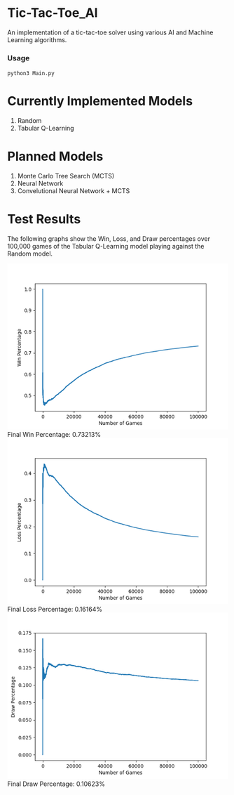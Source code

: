 # Tic-Tac-Toe_AI
An implementation of a tic-tac-toe solver using various AI and Machine Learning algorithms.

### Usage
```
python3 Main.py
```

# Currently Implemented Models
1. Random
2. Tabular Q-Learning

# Planned Models
1. Monte Carlo Tree Search (MCTS)
2. Neural Network
3. Convelutional Neural Network + MCTS


# Test Results


The following graphs show the Win, Loss, and Draw percentages over 100,000 games of the Tabular Q-Learning model playing against the Random model.

![cumulative_wins](src/cumulative_wins.png)
Final Win Percentage: 0.73213%  
![cumulative_losses](src/cumulative_losses.png)
Final Loss Percentage: 0.16164%  
![cumulative_draws](src/cumulative_draws.png)
Final Draw Percentage: 0.10623%
